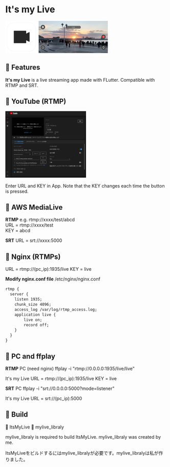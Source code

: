 # It's my Live

<img src='img/01.png' height=100px>  <img src='img/02.png' height=100px>

## :blue_book: Features

**It's my Live**  is a live streaming app made with FLutter. Compatible with RTMP and SRT.

## :blue_book: YouTube (RTMP)
<img src='img/03.png' width=50%>

Enter URL and KEY in App. Note that the KEY changes each time the button is pressed.

## :blue_book: AWS MediaLive

**RTMP**
e.g. rtmp://xxxx/test/abcd  
URL = rtmp://xxxx/test  
KEY = abcd

**SRT**
URL = srt://xxxx:5000  

## :blue_book: Nginx (RTMPs)

URL = rtmp://(pc_ip):1935/live
KEY = live

**Modify nginx.conf file**
/etc/nginx/nginx.conf

```
rtmp {
  server {
    listen 1935;
    chunk_size 4096;
    access_log /var/log/rtmp_access.log;
    application live { 
        live on;
        record off;
    }
  }
}
```

## :blue_book: PC and ffplay

**RTMP**
PC (need nginx)
ffplay -i "rtmp://0.0.0.0:1935/live/live"

It's my Live
URL = rtmp://(pc_ip):1935/live
KEY = live

**SRT**
PC 
ffplay -i "srt://0.0.0.0:5000?mode=listener"

It's my Live
URL = srt://(pc_ip):5000

## :blue_book: Build

:file_folder: ItsMyLive
:file_folder: mylive_libraly

mylive_libraly is required to build ItsMyLive. mylive_libraly was created by me.

ItsMyLiveをビルドするにはmylive_libralyが必要です。mylive_libralyは私が作りました。